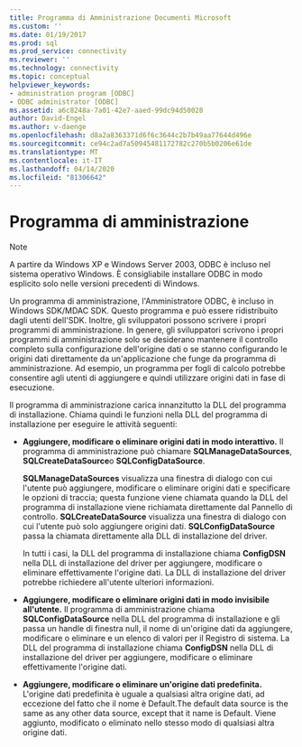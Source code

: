 ```yaml
---
title: Programma di Amministrazione Documenti Microsoft
ms.custom: ''
ms.date: 01/19/2017
ms.prod: sql
ms.prod_service: connectivity
ms.reviewer: ''
ms.technology: connectivity
ms.topic: conceptual
helpviewer_keywords:
- administration program [ODBC]
- ODBC administrator [ODBC]
ms.assetid: a6c8248a-7a01-42e7-aaed-99dc94d50028
author: David-Engel
ms.author: v-daenge
ms.openlocfilehash: d8a2a8363371d6f6c3644c2b7b49aa77644d496e
ms.sourcegitcommit: ce94c2ad7a50945481172782c270b5b0206e61de
ms.translationtype: MT
ms.contentlocale: it-IT
ms.lasthandoff: 04/14/2020
ms.locfileid: "81306642"
---
```

# <a name="administration-program"></a>Programma di amministrazione
> [!NOTE]  
>  A partire da Windows XP e Windows Server 2003, ODBC è incluso nel sistema operativo Windows. È consigliabile installare ODBC in modo esplicito solo nelle versioni precedenti di Windows.  
  
 Un programma di amministrazione, l'Amministratore ODBC, è incluso in Windows SDK/MDAC SDK. Questo programma e può essere ridistribuito dagli utenti dell'SDK. Inoltre, gli sviluppatori possono scrivere i propri programmi di amministrazione. In genere, gli sviluppatori scrivono i propri programmi di amministrazione solo se desiderano mantenere il controllo completo sulla configurazione dell'origine dati o se stanno configurando le origini dati direttamente da un'applicazione che funge da programma di amministrazione. Ad esempio, un programma per fogli di calcolo potrebbe consentire agli utenti di aggiungere e quindi utilizzare origini dati in fase di esecuzione.  
  
 Il programma di amministrazione carica innanzitutto la DLL del programma di installazione. Chiama quindi le funzioni nella DLL del programma di installazione per eseguire le attività seguenti:  
  
-   **Aggiungere, modificare o eliminare origini dati in modo interattivo.** Il programma di amministrazione può chiamare **SQLManageDataSources**, **SQLCreateDataSource**o **SQLConfigDataSource**.  
  
     **SQLManageDataSources** visualizza una finestra di dialogo con cui l'utente può aggiungere, modificare o eliminare origini dati e specificare le opzioni di traccia; questa funzione viene chiamata quando la DLL del programma di installazione viene richiamata direttamente dal Pannello di controllo. **SQLCreateDataSource** visualizza una finestra di dialogo con cui l'utente può solo aggiungere origini dati. **SQLConfigDataSource** passa la chiamata direttamente alla DLL di installazione del driver.  
  
     In tutti i casi, la DLL del programma di installazione chiama **ConfigDSN** nella DLL di installazione del driver per aggiungere, modificare o eliminare effettivamente l'origine dati. La DLL di installazione del driver potrebbe richiedere all'utente ulteriori informazioni.  
  
-   **Aggiungere, modificare o eliminare origini dati in modo invisibile all'utente.** Il programma di amministrazione chiama **SQLConfigDataSource** nella DLL del programma di installazione e gli passa un handle di finestra null, il nome di un'origine dati da aggiungere, modificare o eliminare e un elenco di valori per il Registro di sistema. La DLL del programma di installazione chiama **ConfigDSN** nella DLL di installazione del driver per aggiungere, modificare o eliminare effettivamente l'origine dati.  
  
-   **Aggiungere, modificare o eliminare un'origine dati predefinita.** L'origine dati predefinita è uguale a qualsiasi altra origine dati, ad eccezione del fatto che il nome è Default.The default data source is the same as any other data source, except that it name is Default. Viene aggiunto, modificato o eliminato nello stesso modo di qualsiasi altra origine dati.
